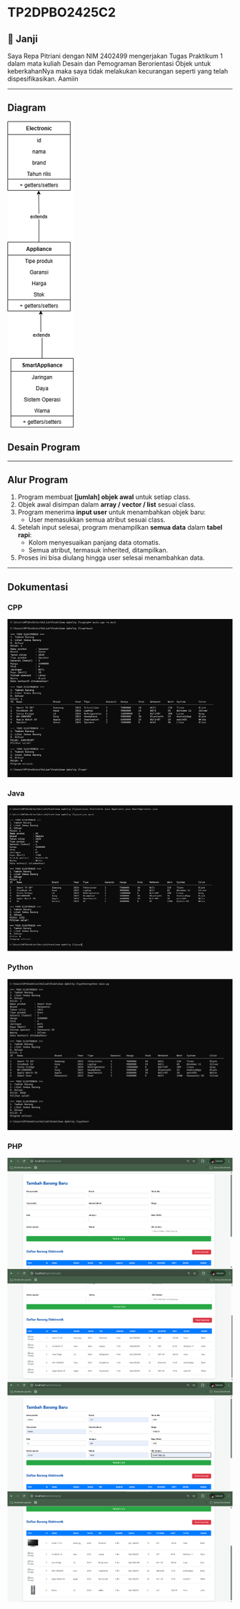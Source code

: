 # TP2DPBO2425C2

## 📝 Janji
Saya Repa Pitriani dengan NIM 2402499 mengerjakan Tugas Praktikum 1 dalam mata kuliah Desain
dan Pemograman Berorientasi Objek untuk keberkahanNya maka saya tidak melakukan kecurangan 
seperti yang telah dispesifikasikan. Aamiin

---

## Diagram
![](cpp/Dokumentasi/tp2.drawio%20(1).png)

## Desain Program

---

## Alur Program
1. Program membuat **[jumlah] objek awal** untuk setiap class.  
2. Objek awal disimpan dalam **array / vector / list** sesuai class.  
3. Program menerima **input user** untuk menambahkan objek baru:  
   - User memasukkan semua atribut sesuai class.  
4. Setelah input selesai, program menampilkan **semua data** dalam **tabel rapi**:  
   - Kolom menyesuaikan panjang data otomatis.  
   - Semua atribut, termasuk inherited, ditampilkan.  
5. Proses ini bisa diulang hingga user selesai menambahkan data.  

---

## Dokumentasi

### CPP  
![C++](cpp/Dokumentasi/Screenshot%202025-09-24%20222450.png)

### Java  
![Java](java/Dokumentasi/Screenshot%202025-09-24%20222723.png)

### Python  
![Python](python/Dokumentasi/Screenshot%202025-09-24%20222855.png)

### PHP  
![PHP 1](php/Dokumentasi/Screenshot%202025-09-24%20230616.png)  
![PHP 2](php/Dokumentasi/Screenshot%202025-09-24%20231802.png)  
![PHP 3](php/Dokumentasi/Screenshot%202025-09-24%20232049.png)  
![PHP 4](php/Dokumentasi/Screenshot%202025-09-24%20232101.png)

